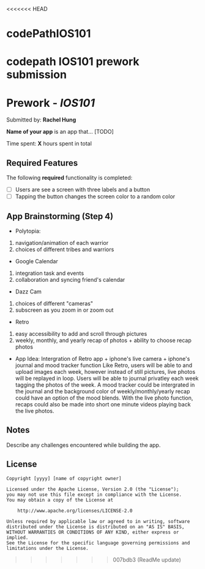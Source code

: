 <<<<<<< HEAD
# codePathIOS101
codepath IOS101 prework submission
=======
# Prework - *IOS101*

Submitted by: **Rachel Hung**

**Name of your app** is an app that... [TODO] 

Time spent: **X** hours spent in total

## Required Features

The following **required** functionality is completed:

- [ ] Users are see a screen with three labels and a button
- [ ] Tapping the button changes the screen color to a random color

## App Brainstorming (Step 4)
- Polytopia:
1. navigation/animation of each warrior
2. choices of different tribes and warriors
- Google Calendar
1. integration task and events
2. collaboration and syncing friend's calendar
- Dazz Cam
1. choices of different "cameras"
2. subscreen as you zoom in or zoom out
- Retro
1. easy accessibility to add and scroll through pictures
2. weekly, monthly, and yearly recap of photos + ability to choose recap photos

- App Idea: 
Intergration of Retro app + iphone's live camera + iphone's journal and mood tracker function
Like Retro, users will be able to and upload images each week, however instead of still pictures, live photos will be replayed in loop. Users will be able to journal privatley each week tagging the photos of the week. A mood tracker could be intergrated in the journal and the background color of weekly/monthly/yearly recap could have an option of the mood blends. With the live photo function, recaps could also be made into short one minute videos playing back the live photos. 

## Notes

Describe any challenges encountered while building the app.

## License

    Copyright [yyyy] [name of copyright owner]

    Licensed under the Apache License, Version 2.0 (the "License");
    you may not use this file except in compliance with the License.
    You may obtain a copy of the License at

        http://www.apache.org/licenses/LICENSE-2.0

    Unless required by applicable law or agreed to in writing, software
    distributed under the License is distributed on an "AS IS" BASIS,
    WITHOUT WARRANTIES OR CONDITIONS OF ANY KIND, either express or implied.
    See the License for the specific language governing permissions and
    limitations under the License.
>>>>>>> 007bdb3 (ReadMe update)
